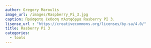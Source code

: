 ```yaml
---
author: Gregory Maroulis
image_url: /images/Raspberry_Pi_3.jpg
caption: Πρόσφατη έκδοση πλατφόρμα Rasberry PI 3.
lisense_url : "https://creativecommons.org/licenses/by-sa/4.0/"
title: Rasberry Pi 3
categories:
  - tools
---
```

